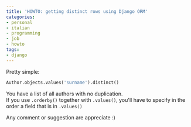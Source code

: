 ```yaml
---
title: 'HOWTO: getting distinct rows using Django ORM'
categories:
- personal
- italian
- programming
- job
- howto
tags:
- django
---
```

Pretty simple:

```python
Author.objects.values('surname').distinct()
```

You have a list of all authors with no duplication.  
If you use `.orderby()` together with `.values()`, you'll have to specify in
the order a field that is in `.values()`

Any comment or suggestion are appreciate :)
